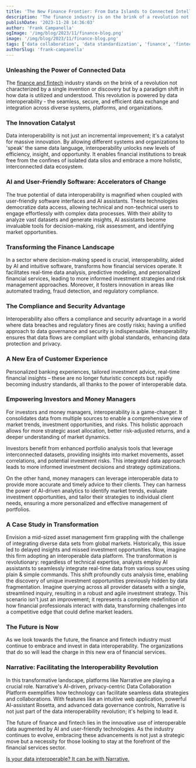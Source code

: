 ```yaml
---
title: 'The New Finance Frontier: From Data Islands to Connected Intelligence'
description: 'The finance industry is on the brink of a revolution not characterized by a single invention but by a paradigm shift in how data is utilized and understood'
publishDate: '2023-11-28 14:36:03'
author: 'Frank Campanella'
ogImage: '/img/blog/2023/11/finance-blog.png'
image: '/img/blog/2023/11/finance-blog.png'
tags: ['data collaboration', 'data standardization', 'finance', 'fintech', 'rosetta stone']
authorSlug: 'frank-campanella'
---
```

### Unleashing the Power of Connected Data

The [finance and fintech](/industries/finance) industry stands on the brink of a revolution not characterized by a single invention or discovery but by a paradigm shift in how data is utilized and understood. This revolution is powered by data interoperability - the seamless, secure, and efficient data exchange and integration across diverse systems, platforms, and organizations.  

### The Innovation Catalyst  

Data interoperability is not just an incremental improvement; it's a catalyst for massive innovation. By allowing different systems and organizations to 'speak' the same data language, interoperability unlocks new levels of efficiency, insight, and opportunity. It enables financial institutions to break free from the confines of isolated data silos and embrace a more holistic, interconnected data ecosystem.

### AI and User-Friendly Software: Accelerators of Change  

The true potential of data interoperability is magnified when coupled with user-friendly software interfaces and AI assistants. These technologies democratize data access, allowing technical and non-technical users to engage effortlessly with complex data processes. With their ability to analyze vast datasets and generate insights, AI assistants become invaluable tools for decision-making, risk assessment, and identifying market opportunities.

### Transforming the Finance Landscape  

In a sector where decision-making speed is crucial, interoperability, aided by AI and intuitive software, transforms how financial services operate. It facilitates real-time data analysis, predictive modeling, and personalized financial services, leading to more informed investment strategies and risk management approaches. Moreover, it fosters innovation in areas like automated trading, fraud detection, and regulatory compliance.

### The Compliance and Security Advantage  

Interoperability also offers a compliance and security advantage in a world where data breaches and regulatory fines are costly risks; having a unified approach to data governance and security is indispensable. Interoperability ensures that data flows are compliant with global standards, enhancing data protection and privacy.

### A New Era of Customer Experience  

Personalized banking experiences, tailored investment advice, real-time financial insights – these are no longer futuristic concepts but rapidly becoming industry standards, all thanks to the power of interoperable data.

### Empowering Investors and Money Managers  

For investors and money managers, interoperability is a game-changer. It consolidates data from multiple sources to enable a comprehensive view of market trends, investment opportunities, and risks. This holistic approach allows for more strategic asset allocation, better risk-adjusted returns, and a deeper understanding of market dynamics.  
  
Investors benefit from enhanced portfolio analysis tools that leverage interconnected datasets, providing insights into market movements, asset correlations, and potential investment risks. This integrated data approach leads to more informed investment decisions and strategy optimizations.  
  
On the other hand, money managers can leverage interoperable data to provide more accurate and timely advice to their clients. They can harness the power of AI-driven analytics to identify market trends, evaluate investment opportunities, and tailor their strategies to individual client needs, ensuring a more personalized and effective management of portfolios.

### A Case Study in Transformation  

Envision a mid-sized asset management firm grappling with the challenge of integrating diverse data sets from global markets. Historically, this issue led to delayed insights and missed investment opportunities. Now, imagine this firm adopting an interoperable data platform. The transformation is revolutionary: regardless of technical expertise, analysts employ AI assistants to seamlessly integrate real-time data from various sources using plain & simple commands. This shift profoundly cuts analysis time, enabling the discovery of unique investment opportunities previously hidden by data fragmentation. Imagine querying across all provider datasets with a single, streamlined inquiry, resulting in a robust and agile investment strategy. This scenario isn't just an improvement; it represents a complete redefinition of how financial professionals interact with data, transforming challenges into a competitive edge that could define market leaders.

### The Future is Now  

As we look towards the future, the finance and fintech industry must continue to embrace and invest in data interoperability. The organizations that do so will lead the charge in this new era of financial services.  
  
### Narrative: Facilitating the Interoperability Revolution  

In this transformative landscape, platforms like Narrative are playing a crucial role. Narrative's AI-driven, privacy-centric Data Collaboration Platform exemplifies how technology can facilitate seamless data strategies and collaborations. With features like an intuitive web application, powerful AI-assistant Rosetta, and advanced data governance controls, Narrative is not just part of the data interoperability revolution; it's helping to lead it.

The future of finance and fintech lies in the innovative use of interoperable data augmented by AI and user-friendly technologies. As the industry continues to evolve, embracing these advancements is not just a strategic move but a necessity for those looking to stay at the forefront of the financial services sector.

[Is your data interoperable? It can be with Narrative.](/contact)
